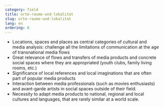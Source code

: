 ```yaml
---
category: field
title: orte-raume-und-lokalitat
slug: orte-raume-und-lokalitat
lang: en
ordering: 6
---
```

- Locations, spaces and places as central categories of cultural and media analysis: challenge all the limitations of communication at the age of transnational media flows
- Great relevance of flows and transfers of media products and concrete social spaces where they are appropriated (youth clubs, family living rooms, etc.)
- Significance of local references and local imaginations that are often part of popular media products
-	Interaction between media professionals (such as movies enthusiasts) and avant-garde artists in social spaces outside of their field.
-	Necessity to adapt media products to national, regional and local cultures and languages, that are rarely similar at a world scale.
